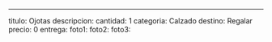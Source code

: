 ---
titulo: Ojotas
descripcion: 
cantidad: 1
categoria: Calzado
destino: Regalar
precio: 0
entrega: 
foto1: 
foto2: 
foto3: 
